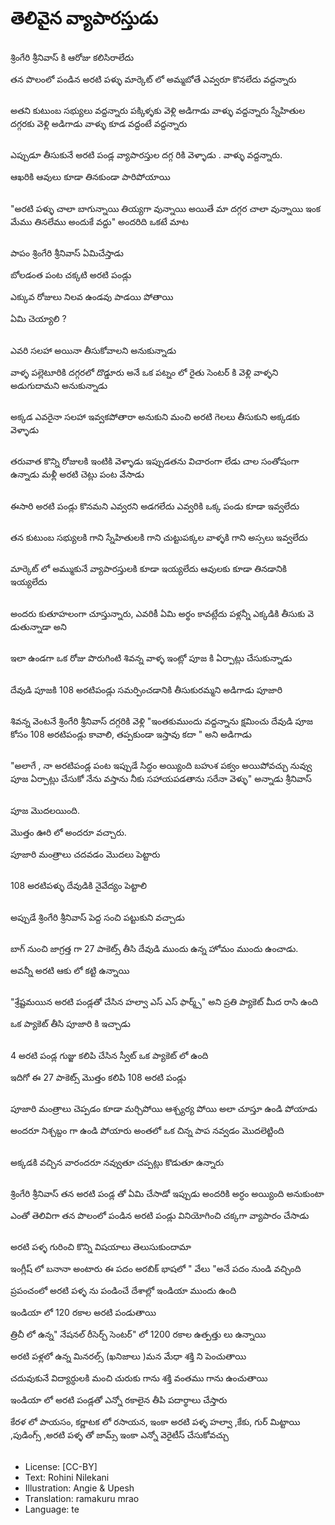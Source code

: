 # తెలివైన వ్యాపారస్తుడు

##
శ్రింగేరి శ్రీనివాస్ కి ఆరోజు కలిసిరాలేదు

తన పొలంలో పండిన అరటి పళ్ళు మార్కెట్ లో అమ్మబోతే ఎవ్వరూ కొనలేదు వద్దన్నారు

##
అతని కుటుంబ సభ్యులు వద్దన్నారు
పక్కిళ్ళకు వెళ్లి అడిగాడు వాళ్ళు వద్దన్నారు
స్నేహితుల దగ్గరకు వెళ్లి అడిగాడు వాళ్ళు కూడ వద్దంటే వద్దన్నారు

##
ఎప్పుడూ తీసుకునే అరటి పండ్ల వ్యాపారస్తుల దగ్గ రికి వెళ్ళాడు . వాళ్ళు వద్దన్నారు.

ఆఖరికి ఆవులు కూడా తినకుండా పారిపోయాయి

##
"అరటి పళ్ళు చాలా బాగున్నాయి తియ్యగా వున్నాయి అయితే మా దగ్గర చాలా వున్నాయి ఇంక మేము తినలేము అందుకే వద్దు" అందరిది ఒకటే మాట

##
పాపం శ్రింగేరి శ్రీనివాస్ ఏమిచేస్తాడు

బోలడంత పంట చక్కటి అరటి పండ్లు

ఎక్కువ రోజులు నిలవ ఉండవు పాడయి పోతాయి

ఏమి చెయ్యాలి ?

##
ఎవరి సలహా అయినా తీసుకోవాలని అనుకున్నాడు

వాళ్ళ పల్లెటూరికి దగ్గరలో దొడ్డూరు అనే ఒక పట్నం లో రైతు సెంటర్ కి వెళ్లి వాళ్ళని అడుగుదామని అనుకున్నాడు

##
అక్కడ ఎవరైనా సలహా ఇవ్వకపోతారా అనుకుని మంచి అరటి గెలలు తీసుకుని అక్కడకు వెళ్ళాడు

##
తరువాత కొన్ని రోజులకి ఇంటికి వెళ్ళాడు ఇప్పుడతను విచారంగా లేడు  చాల సంతోషంగా ఉన్నాడు మళ్లీ అరటి చెట్లు పంట వేసాడు

##
ఈసారి అరటి పండ్లు కొనమని ఎవ్వరని అడగలేదు ఎవ్వరికి ఒక్క పండు కూడా ఇవ్వలేదు

##
తన కుటుంబ సభ్యులకి గాని స్నేహితులకి గాని చుట్టుపక్కల వాళ్ళకి గాని అస్సలు ఇవ్వలేదు

##
మార్కెట్ లో అమ్ముకునే వ్యాపారస్తులకి కూడా ఇయ్యలేదు ఆవులకు కూడా తినడానికి ఇయ్యలేదు

##
అందరు కుతూహలంగా చూస్తున్నారు, ఎవరికీ ఏమి అర్థం కావట్లేదు పళ్లన్నీ ఎక్కడికి తీసుకు వె డుతున్నాడా అని

##
ఇలా ఉండగా ఒక రోజు పొరుగింటి శివన్న వాళ్ళ ఇంట్లో పూజ కి ఏర్పాట్లు చేసుకున్నాడు

##
దేవుడి పూజకి 108 అరటిపండ్లు సమర్పించడానికి తీసుకురమ్మని అడిగాడు పూజారి

##
శివన్న వెంటనే శ్రింగేరి శ్రీనివాస్ దగ్గరికి వెళ్లి "ఇంతకుముందు వద్దన్నాను క్షమించు దేవుడి పూజ కోసం 108 అరటిపండ్లు కావాలి, తప్పకుండా ఇస్తావు కదా " అని అడిగాడు

##
"అలాగే , నా అరటిపండ్ల పంట ఇప్పుడే సిద్ధం అయ్యింది బహుశ పక్వం అయిపోవచ్చు నువ్వు పూజ ఏర్పాట్లు చేసుకో నేను వస్తాను నీకు సహాయపడతాను సరేనా వెళ్ళు" అన్నాడు శ్రీనివాస్

##
పూజ మొదలయింది.

మొత్తం ఊరి లో అందరూ వచ్చారు. 

పూజారి మంత్రాలు చదవడం మొదలు పెట్టారు

##
108 అరటిపళ్ళు దేవుడికి నైవేద్యం పెట్టాలి

##
అప్పుడే శ్రింగేరి శ్రీనివాస్ పెద్ద సంచి పట్టుకుని వచ్చాడు

##
బాగ్ నుంచి జాగ్రత్త గా 27 పాకెట్స్ తీసి దేవుడి ముందు ఉన్న హోమం ముందు ఉంచాడు.

అవన్నీ అరటి ఆకు లో కట్టి ఉన్నాయి

##
"శ్రేష్టమయిన అరటి పండ్లతో చేసిన హల్వా ఎస్ ఎస్ ఫార్మ్స్" అని ప్రతి ప్యాకెట్ మీద రాసి ఉంది

ఒక ప్యాకెట్ తీసి పూజారి కి ఇచ్చాడు

##
4 అరటి పండ్ల గుజ్జు కలిపి   చేసిన స్వీట్ ఒక ప్యాకెట్ లో ఉంది

ఇదిగో ఈ  27 పాకెట్స్ మొత్తం కలిపి 108 అరటి పండ్లు

##
పూజారి మంత్రాలు చెప్పడం కూడా మర్చిపోయి ఆశ్చ్యర్య పోయి అలా చూస్తూ ఉండి పోయాడు

అందరూ నిశ్చబ్దం గా ఉండి పోయారు అంతలో ఒక చిన్న పాప నవ్వడం మొదలెట్టింది

##
అక్కడకి వచ్చిన వారందరూ నవ్వుతూ చప్పట్లు కొడుతూ ఉన్నారు

##
శ్రింగేరి శ్రీనివాస్ తన అరటి పండ్ల తో ఏమి చేసాడో ఇప్పుడు అందరికి అర్ధం అయ్యింది అనుకుంటా

ఎంతో తెలివిగా తన పొలంలో పండిన అరటి పండ్లు వినియోగించి చక్కగా వ్యాపారం చేసాడు

##
అరటి పళ్ళ గురించి కొన్ని విషయాలు తెలుసుకుందామా

ఇంగ్లీష్ లో బనానా అంటారు ఈ పదం అరబిక్ భాషలో " వేలు "అనే పదం నుండి వచ్చింది

ప్రపంచంలో అరటి పళ్ళ ను పండించే దేశాల్లో ఇండియా ముందు ఉంది

ఇండియా లో 120 రకాల అరటి పండుతాయి

త్రిచీ లో ఉన్న" నేషనల్ రీసెర్చ్ సెంటర్" లో 1200 రకాల ఉత్పత్తు లు ఉన్నాయి

అరటి పళ్లలో ఉన్న మినరల్స్ (ఖనిజాలు )మన మేధా శక్తి ని పెంచుతాయి

చదువుకునే విద్యార్ధులకి మంచి చురుకు గాను శక్తి వంతము గాను ఉంచుతాయి

ఇండియా లో అరటి పండ్లతో ఎన్నో రకాలైన తీపి పదార్థాలు చేస్తారు

కేరళ లో పాయసం, కర్ణాటక లో రసాయన, ఇంకా అరటి పళ్ళ హల్వా ,కేకు, గుర్ మిట్టాయి ,పుడింగ్స్ ,అరటి పళ్ళ తో జామ్స్ ఇంకా ఎన్నో వెరైటీస్ చేసుకోవచ్చు

##
* License: [CC-BY]
* Text: Rohini Nilekani
* Illustration: Angie & Upesh
* Translation: ramakuru mrao
* Language: te
